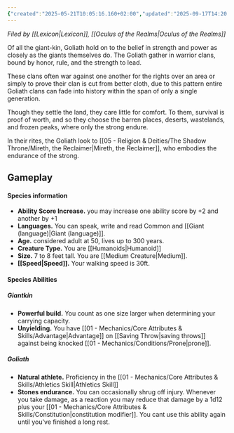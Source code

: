 ```yaml
---
{"created":"2025-05-21T10:05:16.160+02:00","updated":"2025-09-17T14:20:10.000+02:00","cssclasses":null,"tags":null,"dg-publish":true,"permalink":"/02-species-and-cultures/giantkin/goliaths/","dgPassFrontmatter":true}
---
```


*Filed by [[Lexicon\|Lexicon]], [[Oculus of the Realms\|Oculus of the Realms]]*

Of all the giant-kin, Goliath hold on to the belief in strength and power as closely as the giants themselves do. The Goliath gather in warrior clans, bound by honor, rule, and the strength to lead. 

These clans often war against one another for the rights over an area or simply to prove their clan is cut from better cloth, due to this pattern entire Goliath clans can fade into history within the span of only a single generation.

Though they settle the land, they care little for comfort. To them, survival is proof of worth, and so they choose the barren places, deserts, wastelands, and frozen peaks, where only the strong endure. 

In their rites, the Goliath look to [[05 - Religion & Deities/The Shadow Throne/Mireth, the Reclaimer\|Mireth, the Reclaimer]], who embodies the endurance of the strong.

## Gameplay
#### Species information
- **Ability Score Increase.** you may increase one ability score by +2 and another by +1 
- **Languages.** You can speak, write and read Common and [[Giant (language)\|Giant (language)]].
- **Age.** considered adult at 50, lives up to 300 years. 
- **Creature Type.** You are [[Humanoids\|Humanoid]]
- **Size.** 7 to 8 feet tall. You are [[Medium Creature\|Medium]]. 
- **[[Speed\|Speed]].** Your walking speed is 30ft. 
#### Species Abilities
##### Giantkin
- **Powerful build.** You count as one size larger when determining your carrying capacity.
- **Unyielding.** You have [[01 - Mechanics/Core Attributes & Skills/Advantage\|Advantage]] on [[Saving Throw\|saving throws]] against being knocked [[01 - Mechanics/Conditions/Prone\|prone]].
##### Goliath
- **Natural athlete.** Proficiency in the [[01 - Mechanics/Core Attributes & Skills/Athletics Skill\|Athletics Skill]]
- **Stones endurance.** You can occasionally shrug off injury. Whenever you take damage, as a reaction you may reduce that damage by a 1d12 plus your [[01 - Mechanics/Core Attributes & Skills/Constitution\|constitution modifier]]. You cant use this ability again until you've finished a long rest.